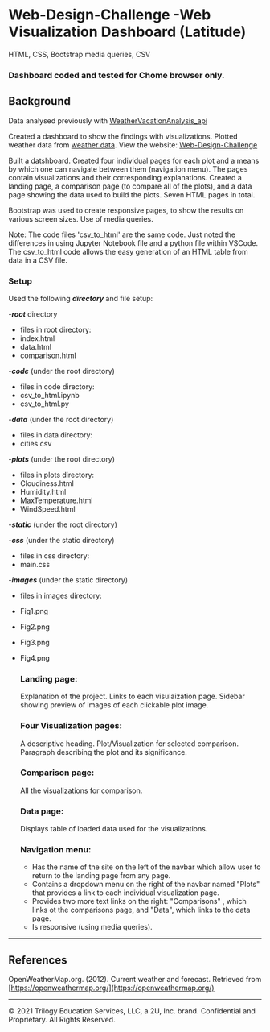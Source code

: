 # Web-Design-Challenge -Web Visualization Dashboard (Latitude)
HTML, CSS, Bootstrap media queries, CSV

### Dashboard coded and tested for Chome browser only.

## Background 
Data analysed previously with [WeatherVacationAnalysis_api](https://github.com/SherryKennedy/WeatherVacationAnalysis_api)
 
Created a dashboard to show the findings with visualizations.
Plotted weather data from [weather data](data/cities.csv).
View the website: [Web-Design-Challenge](https://sherrykennedy.github.io/Web-Design-Challenge/)

Built a datshboard. Created four individual pages for each plot and a means by which one can navigate between them (navigation menu). The pages contain visualizations and their corresponding explanations. Created a landing page, a comparison page (to compare all of the plots), and a data page showing the data used to build the plots. Seven HTML pages in total. 

Bootstrap was used to create responsive pages, to show the results on various screen sizes.
Use of media queries.

Note: The code files 'csv_to_html' are the same code. Just noted the differences in using Jupyter Notebook file and a python file within VSCode. 
The csv_to_html code allows the easy generation of an HTML table from data in a CSV file. 

### Setup
Used the following ***directory***  and  file setup:

-***root*** directory
- files in root directory:
- index.html
- data.html
- comparison.html

-***code***  (under the root directory)
- files in code directory:
- csv_to_html.ipynb
- csv_to_html.py
   
-***data*** (under the root directory)
- files in data directory:
- cities.csv

-***plots*** (under the root directory)
- files in plots directory:
- Cloudiness.html
- Humidity.html
- MaxTemperature.html 
- WindSpeed.html
    
-***static*** (under the root directory)

-***css*** (under the static directory)
- files in css directory:
- main.css

-***images*** (under the static directory)
- files in images directory:
- Fig1.png
- Fig2.png
- Fig3.png
- Fig4.png
   
   
  ### Landing page:
  Explanation of the project.
  Links to each visulaization page. 
  Sidebar showing preview of images of each clickable plot image.
  
  ### Four Visualization pages:
  A descriptive heading.
  Plot/Visualization for selected comparison.
  Paragraph describing the plot and its significance.
  
  ### Comparison page:
  All the visualizations for comparison.
  
  ### Data page:
  Displays table of loaded data used for the visualizations.
    
  ### Navigation menu:
  - Has the name of the site on the left of the navbar which allow user to return to the landing page from any page. 
  - Contains a dropdown menu on the right of the navbar named "Plots" that provides a link to each individual visualization page. 
  - Provides two more text links on the right: "Comparisons" , which links ot the comparisons page, and "Data", which links to the data page.
  - Is responsive (using media queries).
  
        
    

- - -

## References

OpenWeatherMap.org. (2012). Сurrent weather and forecast. Retrieved from [https://openweathermap.org/](https://openweathermap.org/)

- - -

© 2021 Trilogy Education Services, LLC, a 2U, Inc. brand. Confidential and Proprietary. All Rights Reserved.

